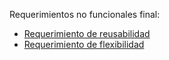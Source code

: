 
Requerimientos no funcionales final:
- [Requerimiento de reusabilidad](Reusabilidad/Reusabilidad.md)
- [Requerimiento de flexibilidad](Flexibilidad/Flexibilidad.md)